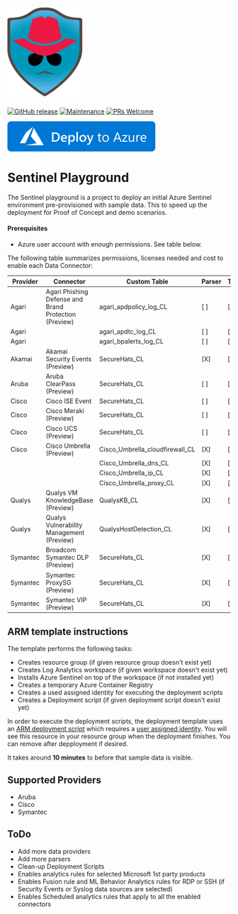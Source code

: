 ![logo](./media/securehats-200x.png)
=========
[![GitHub release](https://img.shields.io/github/release/SecureHats/Sentinel-playground.svg?style=flat-square)](https://github.com/SecureHats/Sentinel-playground/releases)
[![Maintenance](https://img.shields.io/maintenance/yes/2021.svg?style=flat-square)]()
[![PRs Welcome](https://img.shields.io/badge/PRs-welcome-brightgreen.svg?style=flat-square)](http://makeapullrequest.com)

[![Deploy To Azure](https://raw.githubusercontent.com/Azure/azure-quickstart-templates/master/1-CONTRIBUTION-GUIDE/images/deploytoazure.svg?sanitize=true)](https://portal.azure.com/#create/Microsoft.Template/uri/https%3A%2F%2Fraw.githubusercontent.com%2FSecureHats%2FSentinel-playground%2Fmain%2FARM-Templates%2Fazuredeploy.json/createUIDefinitionUri/https%3A%2F%2Fraw.githubusercontent.com%2FSecureHats%2FSentinel-playground%2Fmain%2FARM-Templates%2FUiDefinition.json)
# Sentinel Playground

The Sentinel playground is a project to deploy an initial Azure Sentinel environment pre-provisioned with sample data. 
This to speed up the deployment for Proof of Concept and demo scenarios.

#### Prerequisites

- Azure user account with enough permissions. See table below.

The following table summarizes permissions, licenses needed and cost to enable each Data Connector:

| Provider   | Connector                                             | Custom Table                    | Parser | Tested  |
| ---------- | ----------------------------------------------------- | ------------------------------- | ------ | ------- |
| Agari      | Agari Phishing Defense and Brand Protection (Preview) | agari_apdpolicy_log_CL          |  [ ]   |   [ ]   |
| Agari      |                                                       | agari_apdtc_log_CL              |  [ ]   |   [ ]   |
| Agari      |                                                       | agari_bpalerts_log_CL           |  [ ]   |   [ ]   |
| Akamai     | Akamai Security Events (Preview)                      | SecureHats_CL                   |  [X]   |   [ ]   |
| Aruba      | Aruba ClearPass (Preview)                             | SecureHats_CL                   |  [ ]   |   [ ]   |
| Cisco      | Cisco ISE Event                                       | SecureHats_CL                   |  [ ]   |   [ ]   |
| Cisco      | Cisco Meraki (Preview)                                | SecureHats_CL                   |  [ ]   |   [ ]   |
| Cisco      | Cisco UCS (Preview)                                   | SecureHats_CL                   |  [ ]   |   [ ]   |
| Cisco      | Cisco Umbrella (Preview)                              | Cisco_Umbrella_cloudfirewall_CL |  [X]   |   [ ]   |
|            |                                                       | Cisco_Umbrella_dns_CL           |  [X]   |   [ ]   |
|            |                                                       | Cisco_Umbrella_ip_CL            |  [X]   |   [ ]   |
|            |                                                       | Cisco_Umbrella_proxy_CL         |  [X]   |   [ ]   |
| Qualys     | Qualys VM KnowledgeBase (Preview)                     | QualysKB_CL                     |  [X]   |   [ ]   |
| Qualys     | Qualys Vulnerability Management (Preview)             | QualysHostDetection_CL          |  [X]   |   [ ]   |
| Symantec   | Broadcom Symantec DLP (Preview)                       | SecureHats_CL                   |  [X]   |   [ ]   |
| Symantec   | Symantec ProxySG (Preview)                            | SecureHats_CL                   |  [X]   |   [ ]   |
| Symantec   | Symantec VIP (Preview)                                | SecureHats_CL                   |  [X]   |   [ ]   |


## ARM template instructions

The template performs the following tasks:

- Creates resource group (if given resource group doesn't exist yet)
- Creates Log Analytics workspace (if given workspace doesn't exist yet)
- Installs Azure Sentinel on top of the workspace (if not installed yet)
- Creates a temporary Azure Container Registry
- Creates a used assigned identity for executing the deployment scripts
- Creates a Deployment script (if given deployment script doesn't exist yet)

In order to execute the deployment scripts, the deployment template uses an [ARM deployment script](https://docs.microsoft.com/azure/azure-resource-manager/templates/deployment-script-template) which requires a [user assigned identity](https://docs.microsoft.com/azure/active-directory/managed-identities-azure-resources/overview). You will see this resource in your resource group when the deployment finishes. You can remove after depployment if desired.

It takes around **10 minutes** to before that sample data is visible.

## Supported Providers
- Aruba 
- Cisco
- Symantec

## ToDo
- Add more data providers
- Add more parsers
- Clean-up Deployment Scripts
- Enables analytics rules for selected Microsoft 1st party products 
- Enables Fusion rule and ML Behavior Analytics rules for RDP or SSH (if Security Events or Syslog data sources are selected)
- Enables Scheduled analytics rules that apply to all the enabled connectors 

